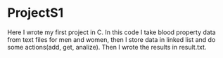 # ProjectS1
Here I wrote my first project in C. In this code I take blood property data from text files for men and women, then I store data in linked list and do some actions(add, get, analize). Then I wrote the results in result.txt.

